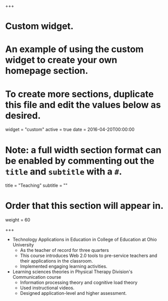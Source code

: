 +++
# Custom widget.
# An example of using the custom widget to create your own homepage section.
# To create more sections, duplicate this file and edit the values below as desired.
widget = "custom"
active = true
date = 2016-04-20T00:00:00

# Note: a full width section format can be enabled by commenting out the `title` and `subtitle` with a `#`.
title = "Teaching"
subtitle = ""

# Order that this section will appear in.
weight = 60

+++

* Technology Applications in Education in College of Education at Ohio University 
  - As the teacher of record for three quarters
  - This course introduces Web 2.0 tools to pre-service teachers and their applications in the classroom.
  - Implemented engaging learning activities.
* Learning sciences theories in Physical Therapy Division's Communication course
  - Information processing theory and cognitive load theory
  - Used instructional videos.
  - Designed application-level and higher assessment.
